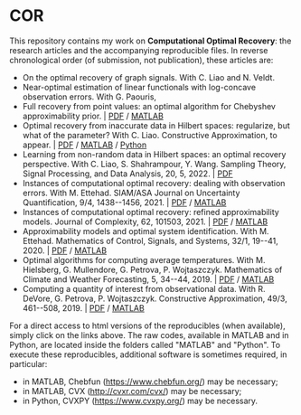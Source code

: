 # COR

This repository contains my work on **Computational Optimal Recovery**: the research articles and the accompanying reproducible files.
In reverse chronological order (of submission, not publication), these articles are:

- On the optimal recovery of graph signals.
With C. Liao and N. Veldt.
- Near-optimal estimation of linear functionals with log-concave observation errors.
With G. Paouris, 
- Full recovery from point values: an optimal algorithm for Chebyshev approximability prior. |
[PDF](Papers/OR_FullApprox.pdf)
/
[MATLAB](MATLAB/OR_FullApprox_repro.zip)
- Optimal recovery from inaccurate data in Hilbert spaces: regularize, but what of the parameter? 
With C. Liao. Constructive Approximation, to appear. | 
[PDF](Papers/ORHilbert_Reg.pdf) 
/ 
[MATLAB](https://htmlpreview.github.io/?https://github.com/foucart/COR/blob/master/MATLAB/web/ORHilbert_Reg_repro.html)
/
[Python](https://htmlpreview.github.io/?https://github.com/foucart/COR/blob/master/Python/web/ORHilbert_Reg_repro.html)
- Learning from non-random data in Hilbert spaces: an optimal recovery perspective.
With C. Liao, S. Shahrampour, Y. Wang. Sampling Theory, Signal Processing, and Data Analysis, 20, 5, 2022. | 
[PDF](Papers/OR_Learning.pdf)
- Instances of computational optimal recovery: dealing with observation errors.
With M. Ettehad. SIAM/ASA Journal on Uncertainty Quantification, 9/4, 1438--1456, 2021.  | 
[PDF](Papers/ICOR_ObsErrors.pdf)
/
[MATLAB](MATLAB/OR_Uncertainty_repro.m)
- Instances of computational optimal recovery: refined approximability models. 
Journal of Complexity, 62, 101503, 2021. |
[PDF](Papers/ICOR_Overparametrization.pdf)
/
[MATLAB](MATLAB/OR_Overparametrization_repro.m)
- Approximability models and optimal system identification.
With M. Ettehad. Mathematics of Control, Signals, and Systems, 32/1, 19--41, 2020. | 
[PDF](Papers/ORinSI.pdf)
/
[MATLAB](MATLAB/Reproducible_OSI.zip)
- Optimal algorithms for computing average temperatures.
With M. Hielsberg, G. Mullendore, G. Petrova, P. Wojtaszczyk. 
Mathematics of Climate and Weather Forecasting, 5, 34--44, 2019.  | 
[PDF](Papers/OptAlgo_AveTemp.pdf)
/
[MATLAB](MATLAB/Redistributable_final.zip)
- Computing a quantity of interest from observational data.
With R. DeVore, G. Petrova, P. Wojtaszczyk. Constructive Approximation, 49/3, 461--508, 2019. |
[PDF](Papers/Computing_QoI.pdf)
/
[MATLAB](MATLAB/DFPW_Reproducible.zip)

For a direct access to html versions of the reproducibles (when available), simply click on the links above.
The raw codes, available in MATLAB and in Python, are located inside the folders called "MATLAB" and "Python". 
To execute these reproducibles, additional software is sometimes required, in particular:
- in MATLAB, Chebfun (https://www.chebfun.org/) may be necessary;
- in MATLAB, CVX (http://cvxr.com/cvx/) may be necessary;
- in Python, CVXPY (https://www.cvxpy.org/) may be necessary.
